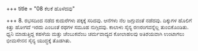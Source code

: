 +++
title = "08 ಕೆಲಕೆ ಹೊಳೆದವು"

+++
8. ರಭಸದಿಂದ ನಡೆದ ಕುದುರೆಗಳು ಪಕ್ಕಕ್ಕೆ ಸರಿದವು. ಆನೆಗಳು ನೆಲ ಜಗ್ಗುವಂತೆ  ನಡೆದವು. ದಿಕ್ಕುಗಳ ಹೊಲಿಗೆ ಕಿತ್ತು ಹೋಗದೆ ಇರದು ಎಂಬಂತೆ ರಥಗಳ ಸಮೂಹ ನುಗ್ಗಿದವು. ಕಾಲಾಳು ಸೈನ್ಯ ರಣರಂಗವನ್ನೆಲ್ಲ ತುಂಬಿಕೊಂಡಿತು. ಧ್ವನಿ ಮಾಡುತ್ತಿದ್ದ ಕಹಳೆಯ ಮತ್ತು ಚೆಂಬುಕವೆಂಬ ಚರ್ಮವಾದ್ಯದ ಕೋಲಾಹಲವು ಅತಿಶಯವಾಗಿ ಉಂಟಾಗಲು ಭೀಮಸೇನನ ಸೈನ್ಯ ಯುದ್ಧಕ್ಕೆ ತೊಡಗಿತು.